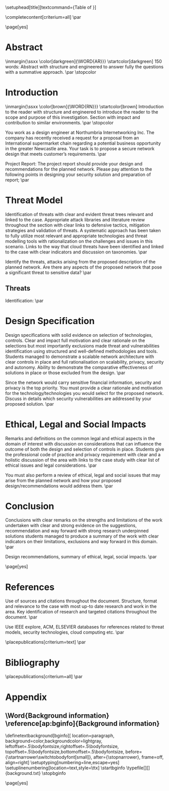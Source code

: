 \setuphead[title][textcommand={Table of }]

\completecontent[criterium=all] \par

\page[yes]

# Abstract

\inmargin{\ssxx \color[darkgreen]{\WORD{AR}}}
\startcolor[darkgreen]
150 words: Abstract with structure and engineered to answer fully the questions with a summative approach. \par
\stopcolor

# Introduction

\inmargin{\ssxx \color[brown]{\WORD{RN}}}
\startcolor[brown]
Introduction to the reader with structure and engineered to introduce the reader to the scope and purpose of this investigation. Section with impact and contribution to similar environments. \par
\stopcolor

You work as a design engineer at Northumbria Internetworking Inc. The company has recently received a request for a proposal from an International supermarket chain regarding a potential business opportunity in the greater Newcastle area. Your task is to propose a secure network design that meets customer’s requirements. \par

Project Report: The project report should provide your design and recommendations for the planned network. Please pay attention to the following points in designing your security solution and preparation of report; \par

# Threat Model

Identification of threats with clear and evident threat trees relevant and linked to the case.
Appropriate attack libraries and literature review throughout the section with clear links to defensive tactics, mitigation strategies and validation of threats.
A systematic approach has been taken to fully utilize most relevant and appropriate technologies and threat modelling tools with rationalization on the challenges and issues in this scenario.
Links to the way that cloud threats have been identified and linked to the case with clear indicators and discussion on taxonomies. \par

Identify the threats, attacks arising from the proposed description of the planned network. Are there any aspects of the proposed network that pose a significant threat to sensitive data? \par

## Threats

Identification: \par

# Design Specification

Design specifications with solid evidence on selection of technologies, controls. Clear and impact full motivation and clear rationale on the selections but most importantly exclusions made threat and vulnerabilities identification using structured and well-defined methodologies and tools. Students managed to demonstrate a scalable network architecture with clear controls in place and full rationalisation on scalability, privacy, security and autonomy. Ability to demonstrate the comparative effectiveness of solutions in place or those excluded from the design. \par

Since the network would carry sensitive financial information, security and privacy is the top priority. You must provide a clear rationale and motivation for the technology/technologies you would select for the proposed network. Discuss in details which security vulnerabilities are addressed by your proposed solution. \par

# Ethical, Legal and Social Impacts

Remarks and definitions on the common legal and ethical aspects in the domain of interest with discussion on considerations that can influence the outcome of both the design and selection of controls in place. Students give the professional code of practice and privacy requirement with clear and a holistic discussion of the area with links to the case study with clear list of ethical issues and legal considerations. \par

You must also perform a review of ethical, legal and social issues that may arise from the planned network and how your proposed design/recommendations would address them. \par

# Conclusion

Conclusions with clear remarks on the strengths and limitations of the work undertaken with clear and strong evidence on the suggestions, recommendation and way forward with strong research underpinned solutions students managed to produce a summary of the work with clear indicators on their limitations, exclusions and way forward in this domain. \par

Design recommendations, summary of ethical, legal, social impacts. \par

\page[yes]

# References

Use of sources and citations throughout the document. Structure, format and relevance to the case with most up-to date research and work in the area. Key identification of research and targeted citations throughout the document. \par

Use IEEE explore, ACM, ELSEVIER databases for references related to threat models, security technologies, cloud computing etc. \par

\placepublications[criterium=text] \par

# Bibliography

\placepublications[criterium=all] \par

# Appendix

## \Word{Background information} \reference[ap:bginfo]{Background information}
\definetextbackground[bginfo][
        location=paragraph,
        background=color,backgroundcolor=lightgray,
        leftoffset=.5\bodyfontsize,rightoffset=.5\bodyfontsize,
        topoffset=.5\bodyfontsize,bottomoffset=.5\bodyfontsize,
        before={\startnarrower\switchtobodyfont[small]},
        after={\stopnarrower},
        frame=off,
    align=right]
\setuptyping[numbering=line,escape=yes]
\setuplinenumbering[location=text,style=\ttx]
\startbginfo
    \typefile[][]{background.txt}
\stopbginfo

\page[yes]
